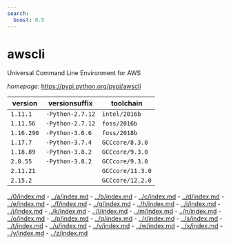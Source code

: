 ```yaml
---
search:
  boost: 0.5
---
```

# awscli

Universal Command Line Environment for AWS

*homepage*: <https://pypi.python.org/pypi/awscli>

version | versionsuffix | toolchain
--------|---------------|----------
``1.11.1`` | ``-Python-2.7.12`` | ``intel/2016b``
``1.11.56`` | ``-Python-2.7.12`` | ``foss/2016b``
``1.16.290`` | ``-Python-3.6.6`` | ``foss/2018b``
``1.17.7`` | ``-Python-3.7.4`` | ``GCCcore/8.3.0``
``1.18.89`` | ``-Python-3.8.2`` | ``GCCcore/9.3.0``
``2.0.55`` | ``-Python-3.8.2`` | ``GCCcore/9.3.0``
``2.11.21`` |  | ``GCCcore/11.3.0``
``2.15.2`` |  | ``GCCcore/12.2.0``

[../0/index.md](0) - [../a/index.md](a) - [../b/index.md](b) - [../c/index.md](c) - [../d/index.md](d) - [../e/index.md](e) - [../f/index.md](f) - [../g/index.md](g) - [../h/index.md](h) - [../i/index.md](i) - [../j/index.md](j) - [../k/index.md](k) - [../l/index.md](l) - [../m/index.md](m) - [../n/index.md](n) - [../o/index.md](o) - [../p/index.md](p) - [../q/index.md](q) - [../r/index.md](r) - [../s/index.md](s) - [../t/index.md](t) - [../u/index.md](u) - [../v/index.md](v) - [../w/index.md](w) - [../x/index.md](x) - [../y/index.md](y) - [../z/index.md](z)

